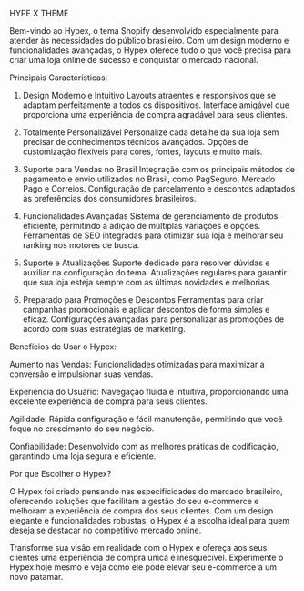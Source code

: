 HYPE X THEME

Bem-vindo ao Hypex, o tema Shopify desenvolvido especialmente para atender às necessidades do público brasileiro. Com um design moderno e funcionalidades avançadas, o Hypex oferece tudo o que você precisa para criar uma loja online de sucesso e conquistar o mercado nacional.

Principais Características:

1. Design Moderno e Intuitivo
Layouts atraentes e responsivos que se adaptam perfeitamente a todos os dispositivos.
Interface amigável que proporciona uma experiência de compra agradável para seus clientes.

2. Totalmente Personalizável
Personalize cada detalhe da sua loja sem precisar de conhecimentos técnicos avançados.
Opções de customização flexíveis para cores, fontes, layouts e muito mais.

3. Suporte para Vendas no Brasil
Integração com os principais métodos de pagamento e envio utilizados no Brasil, como PagSeguro, Mercado Pago e Correios.
Configuração de parcelamento e descontos adaptados às preferências dos consumidores brasileiros.

4. Funcionalidades Avançadas
Sistema de gerenciamento de produtos eficiente, permitindo a adição de múltiplas variações e opções.
Ferramentas de SEO integradas para otimizar sua loja e melhorar seu ranking nos motores de busca.

5. Suporte e Atualizações
Suporte dedicado para resolver dúvidas e auxiliar na configuração do tema.
Atualizações regulares para garantir que sua loja esteja sempre com as últimas novidades e melhorias.

6. Preparado para Promoções e Descontos
Ferramentas para criar campanhas promocionais e aplicar descontos de forma simples e eficaz.
Configurações avançadas para personalizar as promoções de acordo com suas estratégias de marketing.


Benefícios de Usar o Hypex:

Aumento nas Vendas: Funcionalidades otimizadas para maximizar a conversão e impulsionar suas vendas.

Experiência do Usuário: Navegação fluida e intuitiva, proporcionando uma excelente experiência de compra para seus clientes.

Agilidade: Rápida configuração e fácil manutenção, permitindo que você foque no crescimento do seu negócio.

Confiabilidade: Desenvolvido com as melhores práticas de codificação, garantindo uma loja segura e eficiente.


Por que Escolher o Hypex?

O Hypex foi criado pensando nas especificidades do mercado brasileiro, oferecendo soluções que facilitam a gestão do seu e-commerce e melhoram a experiência de compra dos seus clientes. Com um design elegante e funcionalidades robustas, o Hypex é a escolha ideal para quem deseja se destacar no competitivo mercado online.

Transforme sua visão em realidade com o Hypex e ofereça aos seus clientes uma experiência de compra única e inesquecível. Experimente o Hypex hoje mesmo e veja como ele pode elevar seu e-commerce a um novo patamar.
